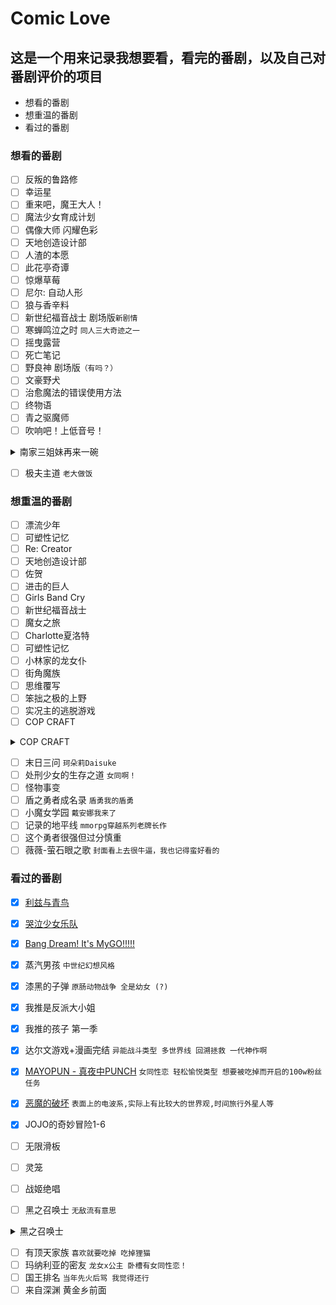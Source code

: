 # Comic Love

## 这是一个用来记录我想要看，看完的番剧，以及自己对番剧评价的项目

* 想看的番剧
* 想重温的番剧
* 看过的番剧

### 想看的番剧

* [ ] 反叛的鲁路修
* [ ] 幸运星
* [ ] 重来吧，魔王大人！
* [ ] 魔法少女育成计划
* [ ] 偶像大师 闪耀色彩
* [ ] 天地创造设计部
* [ ] 人渣的本愿
* [ ] 此花亭奇谭
* [ ] 惊爆草莓
* [ ] 尼尔: 自动人形
* [ ] 狼与香辛料
* [ ] 新世纪福音战士 剧场版`新剧情`
* [ ] 寒蝉鸣泣之时 `同人三大奇迹之一`
* [ ] 摇曳露营
* [ ] 死亡笔记
* [ ] 野良神 剧场版`（有吗？）`
* [ ] 文豪野犬
* [ ] 治愈魔法的错误使用方法
* [ ] 终物语
* [ ] 青之驱魔师
* [ ] 吹响吧！上低音号！

<details close>
 <summary>南家三姐妹再来一碗</summary>
 <div>
  高中二年级代母之职的大姐春香，活泼但爱闯祸的初中二年级生夏奈，毒舌的小学五年级生千秋和他们各个年龄的朋友
 </div>
 <img src="Comic\wanted\南家三姐妹再来一碗\南家三姐妹再来一碗.jpg" alt="南家三姐妹再来一碗" style="height: 100px;width: auto;"></img>
</details>

* [ ] 极夫主道 `老大做饭`

### 想重温的番剧

* [ ] 漂流少年
* [ ] 可塑性记忆
* [ ] Re: Creator
* [ ] 天地创造设计部
* [ ] 佐贺
* [ ] 进击的巨人
* [ ] Girls Band Cry
* [ ] 新世纪福音战士
* [ ] 魔女之旅
* [ ] Charlotte夏洛特
* [ ] 可塑性记忆
* [ ] 小林家的龙女仆
* [ ] 街角魔族
* [ ] 思维覆写
* [ ] 笨拙之极的上野
* [ ] 实况主的逃脱游戏
* [ ] COP CRAFT

<details close>
    <summary> COP CRAFT</summary>
    <div>
十五年前，太平洋上出现了一个未知的超空间大门，在门的对面，是妖精和魔物居住的奇妙异世界“菜特·寒玛尼”。
“圣特雷萨市”是有着超过200万的来自两个世界的移民居住的都市，那里有着多样的民族和多形的文化，有着富裕者和贫困者，那里是全世界最新的“梦们之城”。但是，在那混法的暗影中，涌动着各种各样的犯罪。
而面对这些犯罪的刑警们，就存在于圣特雷萨市的警察
局······
刑警桂·的场与异世界骑士提拉娜，性别、性格以及“出生
的世界”均不相同的两人相遇之时，案件发生了。
两个世界，两种正义，在其前方一—搭档警察动作剧开幕!</div>
</details>

* [ ] 末日三问 `珂朵莉Daisuke`
* [ ] 处刑少女的生存之道 `女同啊！`
* [ ] 怪物事变
* [ ] 盾之勇者成名录 `盾勇我的盾勇`
* [ ] 小魔女学园 `戴安娜我来了`
* [ ] 记录的地平线 `mmorpg穿越系列老牌长作`
* [ ] 这个勇者很强但过分慎重
* [ ] 薇薇-萤石眼之歌 `封面看上去很牛逼，我也记得蛮好看的`

### 看过的番剧

* [X] [利兹与青鸟](Comic/watched/利兹与青鸟/利兹与青鸟.md)
* [X] [哭泣少女乐队](Comic/watched/GBC/gbc.md)
* [X] [Bang Dream! It&#39;s MyGO!!!!!](Comic\watched\Mygo\mygo.md)
* [X] 蒸汽男孩 `中世纪幻想风格`
* [X] 漆黑的子弹 `原肠动物战争 全是幼女 (?)`
* [X] 我推是反派大小姐
* [X] 我推的孩子 第一季
* [X] 达尔文游戏+漫画完结 `异能战斗类型 多世界线 回溯拯救 一代神作啊`
* [X] [MAYOPUN - 真夜中PUNCH](./Comic/watched/mayopun/MAYOPUN.png) `女同性恋 轻松愉悦类型 想要被吃掉而开启的100w粉丝任务`
* [X] [恶魔的破坏](./Comic/watched/恶魔的破坏/恶魔的破坏.jpg) `表面上的电波系,实际上有比较大的世界观,时间旅行外星人等`

* [X] JOJO的奇妙冒险1-6
* [ ] 无限滑板
* [ ] 灵笼
* [ ] 战姬绝唱
* [ ] 黑之召唤士 `无敌流有意思`

<details close>
<summary> 黑之召唤士 </summary>
“这是第一次呢，意然让我这个神来当他的手下。”
凯尔文醒来后发现自己转生到了异世界，而且，他将异世界向导同时也是那个世界的女神认作了自己的属下。
用前世记忆作为交换，得到超高等级的召唤技能与魔法技能的凯尔文，开始了冒险者的生汇，因为自身追求强故的性格和远超新人的战斗数值，瞬间变得引人注目。
身披黑色长袍的战斗狂立人公聚集了同伴，变身为最强冒险者，酣畅淋滴的战斗冒险就此拉开帷幕!
</details>

* [ ] 有顶天家族 `喜欢就要吃掉 吃掉狸猫`
* [ ] 玛纳利亚的密友 `龙女x公主 卧槽有女同性恋！`
* [ ] 国王排名 `当年先火后骂 我觉得还行`
* [ ] 来自深渊 黄金乡前面
